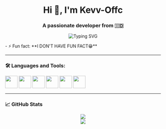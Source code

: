 <h1 align="center">Hi 👋, I'm Kevv-Offc</h1>
<h3 align="center">A passionate developer from 🇮🇩</h3>

<p align="center">
  <img src="https://readme-typing-svg.herokuapp.com?font=Fira+Code&duration=2000&pause=1000&center=true&vCenter=true&width=435&lines=Welcome+to+my+GitHub!;I+love+coding+and+building+cool+things." alt="Typing SVG" />
</p>
- ⚡ Fun fact: **I DON'T HAVE FUN FACT😁**

---

### 🛠️ Languages and Tools:

<p>
  <img src="https://cdn.jsdelivr.net/gh/devicons/devicon/icons/javascript/javascript-original.svg" width="40" height="40"/>
  <img src="https://cdn.jsdelivr.net/gh/devicons/devicon/icons/python/python-original.svg" width="40" height="40"/>
  <img src="https://cdn.jsdelivr.net/gh/devicons/devicon/icons/nodejs/nodejs-original.svg" width="40" height="40"/>
  <img src="https://cdn.jsdelivr.net/gh/devicons/devicon/icons/html5/html5-original.svg" width="40" height="40"/>
  <img src="https://cdn.jsdelivr.net/gh/devicons/devicon/icons/css3/css3-original.svg" width="40" height="40"/>
  <img src="https://cdn.jsdelivr.net/gh/devicons/devicon/icons/github/github-original.svg" width="40" height="40"/>
  <!-- Tambahkan lainnya jika perlu -->
</p>

---

### 📈 GitHub Stats

<p align="center">
  <img src="https://github-readme-stats.vercel.app/api?username=Kevxzc&show_icons=true&theme=tokyonight" />
  <br />
  <img src="https://github-readme-streak-stats.herokuapp.com/?user=Kevxzc&theme=tokyonight" />
</p>
